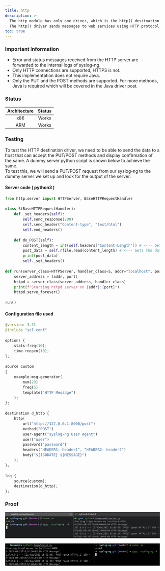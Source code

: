 ```yaml
---
title: http
description: >-
  The http module has only one driver, which is the http() destination driver.
  The http() driver sends messages to web services using HTTP protocol.
toc: true
---
```


### Important Information

* Error and status messages received from the HTTP server are forwarded to the internal logs of syslog-ng.
* Only HTTP connections are supported, HTTPS is not.
* This implementation does not require Java.
* Only the PUT and the POST methods are supported. For more methods, Java is required which will be covered in the Java driver post.

### Status

| Architecture | Status |
| :----------: | :----: |
|      x86     |  Works |
|      ARM     |  Works |

### Testing

To test the HTTP destination driver, we need to be able to send the data to a host that can accept the PUT/POST methods and display confirmation of the same. A dummy server python script is shown below to achieve the same. \
To test this, we will send a PUT/POST request from our syslog-ng to the dummy server we set up and look for the output of the server.&#x20;

#### Server code ( python3 )&#x20;

```python
from http.server import HTTPServer, BaseHTTPRequestHandler

class S(BaseHTTPRequestHandler):
    def _set_headers(self):
        self.send_response(200)
        self.send_header("Content-type", "text/html")
        self.end_headers()

    def do_POST(self):
        content_length = int(self.headers['Content-Length']) # <--- Gets the size of data
        post_data = self.rfile.read(content_length) # <--- Gets the data itself
        print(post_data)
        self._set_headers()

def run(server_class=HTTPServer, handler_class=S, addr="localhost", port=8000):
    server_address = (addr, port)
    httpd = server_class(server_address, handler_class)
    print(f"Starting httpd server on {addr}:{port}")
    httpd.serve_forever()

run()
```

#### Configuration file used

```python
@version: 3.31
@include "scl.conf"

options {
    stats-freq(10);
    time-reopen(10);
};

source custom
{
    example-msg-generator(
        num(20)
        freq(5)
        template("HTTP Message")
    );
};

destination d_http {
    http(
        url("http://127.0.0.1:8000/post")
        method("POST")
        user-agent("syslog-ng User Agent")
        user("user")
        password("password")
        headers("HEADER1: header1", "HEADER2: header2")
        body("${ISODATE} ${MESSAGE}")
    );
};

log {
    source(custom);
    destination(d_http);
};
```

### Proof

![http() destination driver tested on macOS (x86)](</assets/images/Screenshot 2021-06-27 at 10.05.23 PM.png>)

![http() destination driver tested on macOS (ARM)](</assets/images/Screen Shot 2021-08-21 at 6.52.45 PM.png>)
